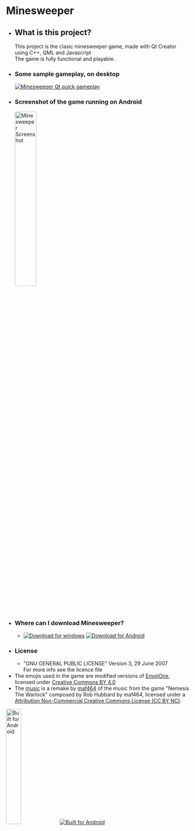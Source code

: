 <h1>Minesweeper</h1>
<ul>
<li><h2>What is this project?</h2>
  This project is the clasic minesweeper game, made with Qt Creator
	<br>using C++, QML and Javascript
	<br>The game is fully functional and playable.
<li><h3>Some sample gameplay, on desktop</h3>
<a href="https://youtu.be/Im8neuUnxPI">
<img src="https://i.imgur.com/LIjDwdm.png" alt="Minesweeper Qt quick gameplay" /></a>
<li><h3>Screenshot of the game running on Android</h3>
<img src="https://i.imgur.com/fouKmXm.png" alt="Minesweeper Screenshot" width="35%" height="35%"/>
<li><h3>Where can I download Minesweeper?</h3>
<ul>
<li>
<a href="https://github.com/vamartid/Minesweeper/raw/master/_build-Releases/Minesweeper.exe">
<img src="http://imgur.com/rnaQsEl.png" alt="Download for windows"/></a>
<a href="https://github.com/vamartid/Minesweeper/raw/master/_build-Releases/minesweeper.apk">
<img src="http://imgur.com/V2bzoBB.png" alt="Download for Android"/></a>
</li>
</ul>
<li><h3>License</h3>
<ul>
	<li>"GNU GENERAL PUBLIC LICENSE" Version 3, 29 June 2007
	<br>   For more info see the licence file
</ul>
<li>The emojis used in the game are modified versions of <a href="http://emojione.com/">EmojiOne</a>, licensed under <a href="https://creativecommons.org/licenses/by/4.0/">Creative Commons BY 4.0</a>
<li>The <a href="https://www.youtube.com/watch?v=1-BmRDGXPZA">music</a> is a remake by <a href="http://www.maf464.com/">maf464</a> of the music from the game "Nemesis The Warlock" composed by Rob Hubbard by maf464, licensed under a <a href="https://creativecommons.org/licenses/by-nc/3.0">Attribution Non-Commercial Creative Commons License (CC BY NC)</a>.
</ul>

<a href="http://forthebadge.com">
<img src="http://forthebadge.com/images/badges/built-for-android.svg" alt="Built for Android" width="28.4%" height="28.4%"/></a>
<a href="http://forthebadge.com">
<img src="http://forthebadge.com/images/badges/gluten-free.svg" alt="Built for Android"/></a>

